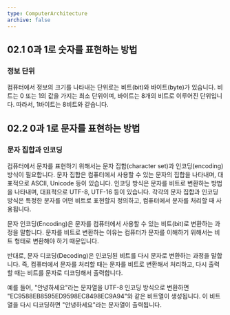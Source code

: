 ```yaml
---
type: ComputerArchitecture
archive: false
---
```

## 02.1 0과 1로 숫자를 표현하는 방법

### 정보 단위

컴퓨터에서 정보의 크기를 나타내는 단위로는 비트(bit)와 바이트(byte)가 있습니다. 비트는 0 또는 1의 값을 가지는 최소 단위이며, 바이트는 8개의 비트로 이루어진 단위입니다. 따라서, 1바이트는 8비트와 같습니다.

## 02.2 0과 1로 문자를 표현하는 방법

### 문자 집합과 인코딩

컴퓨터에서 문자를 표현하기 위해서는 문자 집합(character set)과 인코딩(encoding) 방식이 필요합니다. 문자 집합은 컴퓨터에서 사용할 수 있는 문자의 집합을 나타내며, 대표적으로 ASCII, Unicode 등이 있습니다. 인코딩 방식은 문자를 비트로 변환하는 방법을 나타내며, 대표적으로 UTF-8, UTF-16 등이 있습니다. 각각의 문자 집합과 인코딩 방식은 특정한 문자를 어떤 비트로 표현할지 정의하고, 컴퓨터에서 문자를 처리할 때 사용됩니다.

문자 인코딩(Encoding)은 문자를 컴퓨터에서 사용할 수 있는 비트(bit)로 변환하는 과정을 말합니다. 문자를 비트로 변환하는 이유는 컴퓨터가 문자를 이해하기 위해서는 비트 형태로 변환해야 하기 때문입니다.

반대로, 문자 디코딩(Decoding)은 인코딩된 비트를 다시 문자로 변환하는 과정을 말합니다. 즉, 컴퓨터에서 문자를 처리할 때는 문자를 비트로 변환해서 처리하고, 다시 출력할 때는 비트를 문자로 디코딩해서 출력합니다.

예를 들어, "안녕하세요"라는 문자열을 UTF-8 인코딩 방식으로 변환하면 "EC9588EB8595ED9598EC8498EC9A94"와 같은 비트열이 생성됩니다. 이 비트열을 다시 디코딩하면 "안녕하세요"라는 문자열이 출력됩니다.